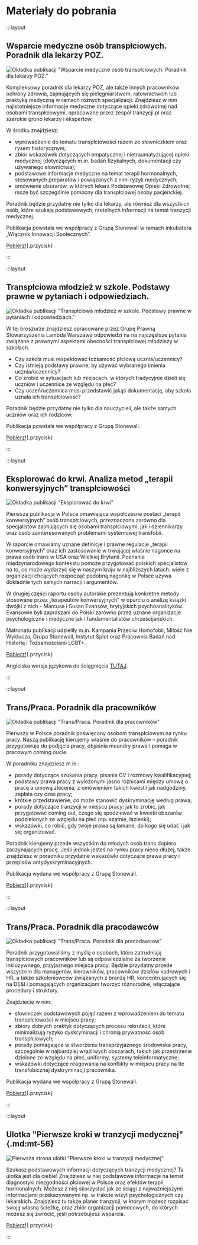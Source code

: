 # Materiały do pobrania

:::layout

## Wsparcie medyczne osób transpłciowych. Poradnik dla lekarzy POZ.

![Okładka publikacji "Wsparcie medyczne osób transpłciowych. Poradnik dla lekarzy POZ."](/media/img/okladka-poradnik-dla-lekarzy-poz.png)

Kompleksowy poradnik dla lekarzy POZ, ale także innych pracowników ochrony zdrowia, zajmujących się pielęgniarstwem, ratownictwem lub praktyką medyczną w ramach różnych specjalizacji. Znajdziesz w nim najistotniejsze informacje medyczne dotyczące opieki zdrowotnej nad osobami transpłciowymi, opracowane przez zespół tranzycji.pl oraz szerokie grono lekarzy i ekspertów.  

W środku znajdziesz: 
- wprowadzenie do tematu transpłciowości razem ze słowniczkiem oraz rysem historycznym; 
- zbiór wskazówek dotyczących empatycznej i nietraumatyzującej opieki medycznej (dotyczących m.in. badań fizykalnych, dokumentacji czy używanego słownictwa); 
- podstawowe informacje medyczne na temat terapii hormonalnych, stosowanych preparatów i powiązanych z nimi ryzyk medycznych; 
- omówienie obszarów, w których lekarz Podstawowej Opieki Zdrowotnej może być szczególnie pomocny dla transpłciowej osoby pacjenckiej. 

Poradnik będzie przydatny nie tylko dla lekarzy, ale również dla wszystkich osób, które szukają podstawowych, rzetelnych informacji na temat tranzycji medycznej.  

Publikacja powstała we współpracy z Grupą Stonewall w ramach inkubatora „Włącznik Innowacji Społecznych”.   

[Pobierz!](/media/docs/autorskie/poradnik-dla-lekarzy-poz.pdf){.przycisk}

:::

:::layout

## Transpłciowa młodzież w szkole. Podstawy prawne w pytaniach i odpowiedziach.

![Okładka publikacji "Transpłciowa młodzież w szkole. Podstawy prawne w pytaniach i odpowiedziach."](/media/img/okladka-szkola-podstawy-prawne.png)

W tej broszurze znajdziesz opracowane przez Grupę Prawną Stowarzyszenia Lambda Warszawa odpowiedzi na na najczęstsze pytania związane z prawnymi aspektami obecności transpłciowej młodzieży w szkołach.

- Czy szkoła musi respektować tożsamość płciową ucznia/uczennicy?
- Czy istnieją podstawy prawne, by używać wybranego imienia ucznia/uczennicy?
- Co zrobić w sytuacjach lub miejscach, w których tradycyjnie dzieli się uczniów i uczennice ze względu na płeć?
- Czy uczeń/uczennica musi przedstawić jakąś dokumentację, aby szkoła uznała ich transpłciowość?

Poradnik będzie przydatny nie tylko dla nauczycieli, ale także samych uczniów oraz ich rodziców.

Publikacja powstała we współpracy z Grupą Stonewall.   

[Pobierz!](/media/docs/autorskie/szkola-podstawy-prawne.pdf){.przycisk}

:::

:::layout

## Eksplorować do krwi. Analiza metod „terapii konwersyjnych” transpłciowości

![Okładka publikacji "Eksplorować do krwi"](/media/img/okladka-eksplorować-do-krwi.png)

Pierwsza publikacja w Polsce omawiająca współczesne postaci „terapii konwersyjnych” osób transpłciowych, przeznaczona zarówno dla specjalistów zajmujących się osobami transpłciowymi, jak i dziennikarzy oraz osób zainteresowanych problemami systemowej transfobii. 

W raporcie omawiamy uznane definicje i prawne regulacje „terapii konwersyjnych” oraz ich zastosowanie w trwającej właśnie nagonce na prawa osób trans w USA oraz Wielkiej Brytanii. Poznanie międzynarodowego kontekstu pomoże przygotować polskich specjalistów na to, co może wydarzyć się w naszym kraju w najbliższych latach: wiele z organizacji chcących rozpocząć podobną nagonkę w Polsce używa dokładnie tych samych narracji i argumentów.

W drugiej części raportu osoby autorskie prezentują konkretne metody stosowane przez „terapeutów konwersyjnych” w oparciu o analizę książki dwójki z nich – Marcusa i Susan Evansów, brytyjskich psychoanalityków. Evansowie byli  zapraszani do Polski zarówno przez uznane organizacje psychologiczne i medyczne jak i fundamentalistów chrześcijańskich.

Matronatu publikacji udzieliły m.in. Kampania Przeciw Homofobii, Miłość Nie Wyklucza, Grupa Stonewall, Instytut Splot oraz Pracownia Badań nad Historią i Tożsamościami LGBT+.

[Pobierz!](/media/docs/autorskie/eksplorować-do-krwi.pdf){.przycisk}

Angielska wersja językowa do ściągnięcia [TUTAJ](/media/docs/autorskie/exploring-till-they-bleed.pdf).

:::

:::layout

## Trans/Praca. Poradnik dla pracowników

![Okładka publikacji "Trans/Praca. Poradnik dla pracowników"](/media/img/okladka-transpraca-poradnik-dla-pracownikow.png)

Pierwszy w Polsce poradnik poświęcony osobom transpłciowym na rynku pracy. Naszą publikację kierujemy właśnie do pracowników – poradnik przygotowuje do podjęcia pracy, objaśnia meandry prawa i pomaga w pracowym coming oucie. 

W poradniku znajdziesz m.in.:
- porady dotyczące szukania pracy, pisania CV i rozmowy kwalifikacyjnej;
- podstawy prawa pracy z wyłożonymi jasno różnicami między umową o pracę a umową zlecenia, z omówieniem takich kwestii jak nadgodziny, zapłata czy czas pracy;
- krótkie przedstawienie, co może stanowić dyskryminację według prawa;
- porady dotyczące tranzycji w miejscu pracy: jak to zrobić, jak przygotować coming out, czego się spodziewać w kwestii obszarów podzielonych ze względu na płeć (np. szatnie, łazienki);
- wskazówki, co robić, gdy twoje prawa są łamane, do kogo się udać i jak się organizować.

Poradnik kierujemy przede wszystkim do młodych osób trans dopiero zaczynających pracę. Jeśli jednak jesteś na rynku pracy nieco dłużej, także znajdziesz w poradniku przydatne wskazówki dotyczące prawa pracy i przepisów antydyskryminacyjnych.

Publikacja wydana we współpracy z Grupą Stonewall. 

[Pobierz!](/media/docs/autorskie/transpraca-poradnik-dla-pracownikow.pdf){.przycisk}

:::

:::layout

## Trans/Praca. Poradnik dla pracodawców

![Okładka publikacji "Trans/Praca. Poradnik dla pracodawcow"](/media/img/okladka-transpraca-poradnik-dla-pracodawcow.png)

Poradnik przygotowaliśmy z myślą o osobach, które zatrudniają transpłciowych pracowników lub są odpowiedzialne za tworzenie inkluzywnego, przyjaznego miejsca pracy. Będzie przydatny przede wszystkim dla managerów, kierowników, pracowników działów kadrowych i HR, a także szkoleniowców związanych z branżą HR, koncentrujących się na DE&I i pomagających organizacjom tworzyć różnorodne, włączające procedury i struktury.

Znajdziecie w nim:
- słowniczek podstawowych pojęć razem z wprowadzeniem do tematu transpłciowości w miejscu pracy;
- zbiory dobrych praktyk dotyczących procesu rekrutacji, które minimalizują ryzyko dyskryminacji i chronią prywatność osób transpłciowych;
- porady pomagające w stworzeniu transprzyjaznego środowiska pracy, szczególnie w najbardziej wrażliwych obszarach, takich jak przestrzenie dzielone ze względu na płeć, uniformy, systemy teleinformatyczne;
- wskazówki dotyczące reagowania na konflikty w miejscu pracy na tle transfobicznej dyskryminacji pracownika.

Publikacja wydana we współpracy z Grupą Stonewall. 

[Pobierz!](/media/docs/autorskie/transpraca-poradnik-dla-pracodawcow.pdf){.przycisk}

:::

:::layout

## Ulotka "Pierwsze kroki w tranzycji medycznej"{.md:mt-56}

![Pierwsza strona ulotki "Pierwsze kroki w tranzycji medycznej"](/media/img/okladka-pierwsze-kroki-ulotka.png)

Szukasz podstawowych informacji dotyczących tranzycji medycznej? Ta ulotka jest dla ciebie! Znajdziesz w niej podstawowe informacje na temat diagnostyki niezgodności płciowej w Polsce oraz efektów terapii hormonalnych. Możesz z niej skorzystać jak ze ściągi z najważniejszymi informacjami przekazywanymi np. w trakcie wizyt psychologicznych czy lekarskich. Znajdziesz tu także planer tranzycji, w którym możesz rozpisać swoją własną ścieżkę, oraz zbiór organizacji pomocowych, do których możesz się zwrócić, jeśli potrzebujesz wsparcia.  

[Pobierz!](/media/docs/autorskie/pierwsze-kroki-ulotka.pdf){.przycisk}

:::

